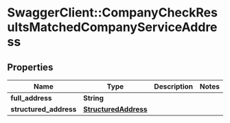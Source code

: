 # SwaggerClient::CompanyCheckResultsMatchedCompanyServiceAddress

## Properties
Name | Type | Description | Notes
------------ | ------------- | ------------- | -------------
**full_address** | **String** |  | 
**structured_address** | [**StructuredAddress**](StructuredAddress.md) |  | 


